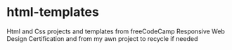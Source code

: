 # html-templates
Html and Css projects and templates from freeCodeCamp Responsive Web Design Certification and from my awn project to recycle if needed
